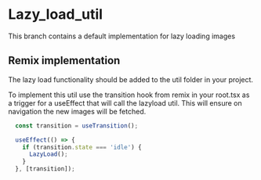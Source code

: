 # Lazy_load_util
This branch contains a default implementation for lazy loading images

## Remix implementation
The lazy load functionality should be added to the util folder in your project.

To implement this util use the transition hook from remix in your root.tsx as a trigger for a useEffect that will call the lazyload util. This will ensure on navigation the new images will be fetched.

```javascript
  const transition = useTransition();

  useEffect(() => {
    if (transition.state === 'idle') {
      LazyLoad();
    }
  }, [transition]);
```
